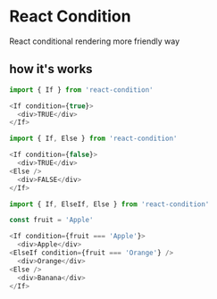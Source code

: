 # React Condition

React conditional rendering more friendly way


## how it's works

```javascript
import { If } from 'react-condition'

<If condition={true}>
  <div>TRUE</div>
</If>
```

```javascript
import { If, Else } from 'react-condition'

<If condition={false}>
  <div>TRUE</div>
<Else />
  <div>FALSE</div>
</If>
```

```javascript
import { If, ElseIf, Else } from 'react-condition'

const fruit = 'Apple'

<If condition={fruit === 'Apple'}>
  <div>Apple</div>
<ElseIf condition={fruit === 'Orange'} />
  <div>Orange</div>
<Else />
  <div>Banana</div>
</If>
```

